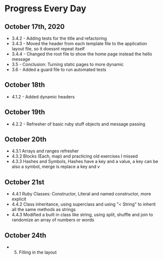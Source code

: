 # Progress Every Day

## October 17th, 2020

* 3.4.2 - Adding tests for the title and refactoring
* 3.4.3 - Moved the header from each template file to the application layout file, so it doessnt repeat itself
* 3.4.4 - Changed the root file to show the home page instead the hello message
* 3.5 - Conclusion: Turning static pages to more dynamic
* 3.6 - Added a guard file to run automated tests
  
## October 18th

* 4.1.2 - Added dynamic headers
  
## October 19th

* 4.2.2 - Refresher of basic ruby stuff objects and message passing

## October 20th

* 4.3.1 Arrays and ranges refresher
* 4.3.2 Blocks (Each, map) and practicing old exercises I missed
* 4.3.3 Hashes and Symbols,  Hashes have a key and a value, a key can be also a symbol, merge is replace a key and v

## October 21st

* 4.4.1 Ruby Classes: Constructor, Literal and named constructor, more explicit
* 4.4.2 Class inheritance, using superclass and using "< String" to inherit all the same methods as strings 
* 4.4.3 Modified a built in class like string, using split, shuffle and join to randomize an array of numbers or words

## October 24th

* 5. Filling in the layout